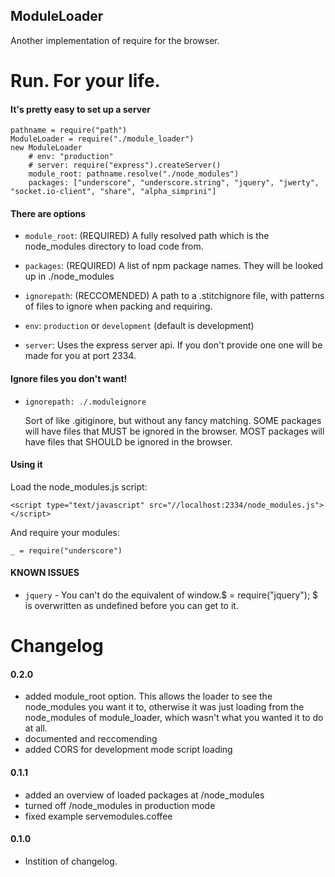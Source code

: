 ## ModuleLoader
Another implementation of require for the browser.
# Run. For your life.


#### It's pretty easy to set up a server
    
    pathname = require("path")
    ModuleLoader = require("./module_loader")
    new ModuleLoader 
        # env: "production"
        # server: require("express").createServer()
        module_root: pathname.resolve("./node_modules")
        packages: ["underscore", "underscore.string", "jquery", "jwerty", "socket.io-client", "share", "alpha_simprini"]

#### There are options

* `module_root`: (REQUIRED) A fully resolved path which is the node_modules directory to load code from.

* `packages`: (REQUIRED) A list of npm package names. They will be looked up in ./node_modules

* `ignorepath`: (RECCOMENDED) A path to a .stitchignore file, with patterns of files to ignore when packing and requiring.

* `env`: `production` or `development` (default is development)

* `server`: Uses the express server api. If you don't provide one one will be made for you at port 2334.

#### Ignore files you don't want!

* `ignorepath: ./.moduleignore`

  Sort of like .gitiginore, but without any fancy matching. 
  SOME packages will have files that MUST be ignored in the browser.
  MOST packages will have files that SHOULD be ignored in the browser.
  
#### Using it 

Load the  node_modules.js script:

    <script type="text/javascript" src="//localhost:2334/node_modules.js"></script>

And require your modules:

    _ = require("underscore")

#### KNOWN ISSUES

* `jquery` - You can't do the equivalent of window.$ = require("jquery"); $ is overwritten as undefined before you can get to it.

# Changelog

#### 0.2.0

* added module_root option. This allows the loader to see the node_modules you want it to, otherwise it was just loading from the node_modules of module_loader, which wasn't what you wanted it to do at all.
* documented and reccomending 
* added CORS for development mode script loading

#### 0.1.1

* added an overview of loaded packages at /node_modules
* turned off /node_modules in production mode
* fixed example servemodules.coffee

#### 0.1.0

* Instition of changelog.